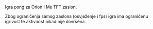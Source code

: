 Igra pong za Orion i Me TFT zaslon. 

Zbog ograničenja samog zaslona (osvježenje i fps) igra ima ograničenu igrivost te aktivnost nikad nije dovršena.
